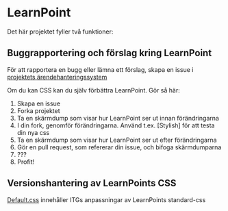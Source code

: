 # LearnPoint

Det här projektet fyller två funktioner:

## Buggrapportering och förslag kring LearnPoint ##

För att rapportera en bugg eller lämna ett förslag, skapa en issue i [projektets ärendehanteringssystem](https://github.com/itgsod/LearnPoint/issues)

Om du kan CSS kan du själv förbättra LearnPoint. Gör så här:

1. Skapa en issue
2. Forka projektet
3. Ta en skärmdump som visar hur LearnPoint ser ut innan förändringarna
4. I din fork, genomför förändringarna. Använd t.ex. [Stylish] för att testa din nya css
5. Ta en skärmdump som visar hur LearnPoint ser ut efter förändringarna
6. Gör en pull request, som refererar din issue, och bifoga skärmdumparna
7. ???
8. Profit!

## Versionshantering av LearnPoints CSS ##

[Default.css](https://github.com/itgsod/LearnPoint/blob/master/default.css) innehåller ITGs anpassningar av LearnPoints standard-css
